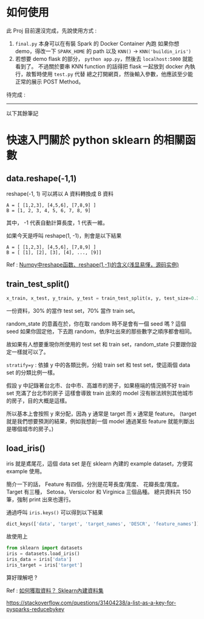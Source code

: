 



# 如何使用

此 Proj 目前還沒完成，先說使用方式 : 

1. ``final.py`` 本身可以在有裝 Spark 的 Docker Container 內跑
  如果你想 demo，得改一下  ``SPARK_HOME`` 的 path
  以及 ``KNN()`` -> ``KNN('buildin_iris')``
2. 若想要 demo flask 的部分， ``python app.py``，然後去 ``localhost:5000`` 就能看到了。
  不過關於要串 KNN function 的話得把 flask 一起放到 docker 內執行，故暫時使用 ``test.py`` 代替
  總之打開網頁，然後輸入參數，他應該至少能正常的展示 POST Method。



待完成 : 





------------------------------------

以下其餘筆記

# 快速入門關於 python sklearn 的相關函數



## data.reshape(-1,1)

reshape(-1, 1) 可以將以 A 資料轉換成 B 資料

```
A = [ [1,2,3], [4,5,6], [7,8,9] ]
B = [1, 2, 3, 4, 5, 6, 7, 8, 9]
```

其中， -1 代表自動計算長度，1 代表一維。

如果今天是呼叫 reshape(1, -1)，則會是以下結果

```
A = [ [1,2,3], [4,5,6], [7,8,9] ]
B = [ [1], [2], [3], [4], ..., [9]]
```



Ref : [Numpy中reshape函数、reshape(1,-1)的含义(浅显易懂，源码实例)](https://blog.csdn.net/W_weiying/article/details/82112337)



## train_test_split()

```python
x_train, x_test, y_train, y_test = train_test_split(x, y, test_size=0.3, train_size=0.7, random_state=35, stratify=y)

```

一份資料，30% 的當作 test set，70% 當作 train set。

random_state 的意義在於，你在取 random 時不是會有一個 seed 嗎 ? 
這個 seed 如果你固定他，下去跑 random，依序吐出來的那些數字之順序都會相同。

故如果有人想要重現你所使用的 test set 和 train set，random_state 只要跟你設定一樣就可以了。

``stratify=y`` : 依據 y 中的各類比例，分給 train set 和 test set，使這兩個 data set 的分類比例一樣。

假設 y 中記錄著台北市、台中市、高雄市的房子，如果極端的情況搞不好 train set 充滿了台北市的房子
這樣會導致 train 出來的 model 沒有辦法辨別其他城市的房子，目的大概是這樣。

所以基本上會按照 y 來分配，因為 y 通常是 target 而 x 通常是 feature。
(target 就是我們想要預測的結果，例如我想創一個 model 通過某些 feature 就能判斷出是哪個城市的房子。)



## load_iris()

iris 就是鳶尾花，這個 data set 是在 sklearn 內建的 example dataset，方便寫 example 使用。

簡介一下的話，
Feature 有四個，分別是花萼長度/寬度、 花瓣長度/寬度。
Target 有三種， Setosa，Versicolor 和 Virginica 三個品種。
總共資料共 150 筆，強制 print 出來也還行。

通過呼叫 ``iris.keys()`` 可以得到以下結果

```python
dict_keys(['data', 'target', 'target_names', 'DESCR', 'feature_names'])
```

故使用上

```python
from sklearn import datasets
iris = datasets.load_iris()
iris_data = iris['data']
iris_target = iris['target']
```

算好理解吧 ? 

Ref : [如何獲取資料？ Sklearn內建資料集](https://medium.com/jameslearningnote/%E8%B3%87%E6%96%99%E5%88%86%E6%9E%90-%E6%A9%9F%E5%99%A8%E5%AD%B8%E7%BF%92-%E7%AC%AC2-1%E8%AC%9B-%E5%A6%82%E4%BD%95%E7%8D%B2%E5%8F%96%E8%B3%87%E6%96%99-sklearn%E5%85%A7%E5%BB%BA%E8%B3%87%E6%96%99%E9%9B%86-baa8f027ed7b)







https://stackoverflow.com/questions/31404238/a-list-as-a-key-for-pysparks-reducebykey